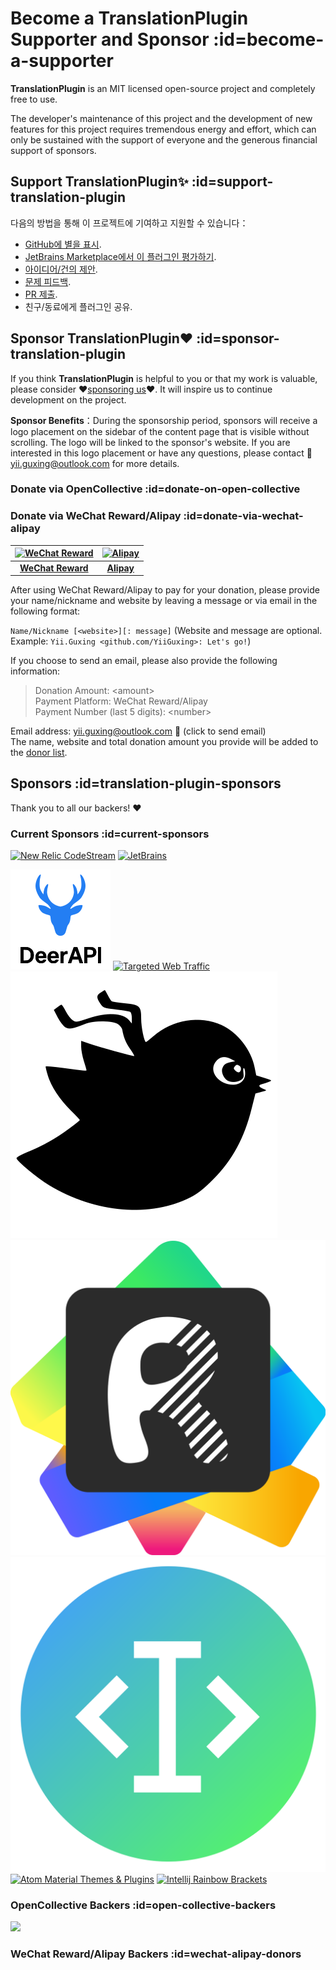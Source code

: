 # Become a TranslationPlugin Supporter and Sponsor :id=become-a-supporter

**TranslationPlugin** is an MIT licensed open-source project and completely free to use.

The developer's maintenance of this project and the development of new features for this project requires tremendous
energy and effort, which can only be sustained with the support of everyone and the generous financial support of
sponsors.

## Support TranslationPlugin✨ :id=support-translation-plugin

다음의 방법을 통해 이 프로젝트에 기여하고 지원할 수 있습니다：

- [GitHub에 별을 표시](https://github.com/YiiGuxing/TranslationPlugin).
- [JetBrains Marketplace에서 이 플러그인 평가하기](https://plugins.jetbrains.com/plugin/8579-translation/reviews).
- [아이디어/건의 제안](https://github.com/YiiGuxing/TranslationPlugin/discussions/categories/ideas).
- [문제 피드백](https://github.com/YiiGuxing/TranslationPlugin/issues/new/choose).
- [PR 제출](https://github.com/YiiGuxing/TranslationPlugin).
- 친구/동료에게 플러그인 공유.

## Sponsor TranslationPlugin❤️ :id=sponsor-translation-plugin

If you think **TranslationPlugin** is helpful to you or that my work is valuable, please consider
❤️[sponsoring us](#sponsor-translation-plugin)❤️. It will inspire us to continue development on the project.

**Sponsor Benefits**：During the sponsorship period, sponsors will receive a logo placement on the sidebar of
the content page that is visible without scrolling.
The logo will be linked to the sponsor's website.
If you are interested in this logo placement or have any questions,
please contact 📨[yii.guxing@outlook.com](mailto:yii.guxing@outlook.com?subject=Sponsorship%20Consulting)
for more details.

### Donate via OpenCollective :id=donate-on-open-collective

<a class="open-collective-donate-button" rel="noopener noreferrer" href="https://opencollective.com/translation-plugin/donate" target="_blank">
<div class="button--bg"></div>
</a>

### Donate via WeChat Reward/Alipay :id=donate-via-wechat-alipay

<div class="donate-qr-code">

| [![WeChat Reward](/img/donating_wechat_pay.svg)][wechat-pay] | [![Alipay](/img/donating_alipay.svg)][alipay] |
|:------------------------------------------------------------:|:---------------------------------------------:|
|               [**WeChat Reward**][wechat-pay]                |             [**Alipay**][alipay]              |

</div>

After using WeChat Reward/Alipay to pay for your donation, please provide your name/nickname and website by leaving a
message or via email in the following format:

`Name/Nickname [<website>][: message]` (Website and message are optional. Example: `Yii.Guxing <github.com/YiiGuxing>:
Let's go!`)

If you choose to send an email, please also provide the following information:
> Donation Amount: \<amount>  
> Payment Platform: WeChat Reward/Alipay  
> Payment Number (last 5 digits): \<number>

Email address: [yii.guxing@outlook.com][mailto] 📨 (click to send email)  
The name, website and total donation amount you provide will be added to the [donor list](#wechat-alipay-donors).

## Sponsors :id=translation-plugin-sponsors

Thank you to all our backers! ❤️

### Current Sponsors :id=current-sponsors

<div class="sponsors gold">

[![New Relic CodeStream](/img/sponsor_new_relic_code_stream.svg)](https://sponsorlink.codestream.com/?utm_source=jbmarket&utm_campaign=translation&utm_medium=banner 'New Relic CodeStream')
[![JetBrains](https://resources.jetbrains.com/storage/products/company/brand/logos/jetbrains.svg)](https://www.jetbrains.com/?from=TranslationPlugin 'JetBrains')

</div>
<div class="sponsors">

[![DeerAPI](/img/sponsor/logo_deer_api.svg ':class=active')](https://www.targetedwebtraffic.com/?from=TranslationPlugin 'DeerAPI')
[![Targeted Web Traffic](/img/sponsor_targeted_web_traffic.png)](https://www.targetedwebtraffic.com/?from=TranslationPlugin 'Targeted Web Traffic')
[![Mybatis Code Helper Pro](/img/sponsor/logo_mybatis_code_helper_pro.svg)](https://brucege.com/pay/view?code=fBp2YWB&utm_source=TranslationPlugin 'Mybatis Code Helper Pro')
[![Fast Request](/img/sponsor/logo_fast_request.svg)](https://api-buddy.com/en?utm_source=TranslationPlugin&utm_campaign=product 'Fast Request')
[![Smart Input Pro](/img/sponsor/logo_smart_input_pro.svg)](https://xiaolvpuzi.cn/docs/smart-input-pro-doc.html?from=TranslationPlugin#/ 'Smart Input Pro')
[![Atom Material Themes & Plugins](/img/sponsor_atom_material_themes.svg)](https://material-theme.com/?utm_source=opencollective&utm_medium=github&utm_campaign=translation-plugin 'Atom Material Themes & Plugins')
[![Intellij Rainbow Brackets](/img/sponsor_intellij_rainbow_brackets.svg)](https://github.com/izhangzhihao/intellij-rainbow-brackets 'Intellij Rainbow Brackets')

</div>

### OpenCollective Backers :id=open-collective-backers

[![](https://opencollective.com/translation-plugin/individuals.svg?width=900&button=false)](https://opencollective.com/translation-plugin/donate)

### WeChat Reward/Alipay Backers :id=wechat-alipay-donors

<div class="wechat-alipay-donors"><script src="js/patrons.js" async></script></div>


[wechat-pay]: https://pay.weixin.qq.com/index.php/public/wechatpay_en

[alipay]: https://global.alipay.com

[mailto]: mailto:yii.guxing@outlook.com?subject=Donate&body=Name%2FNickname%3Cwebsite%3E%3A%20%3Cmessage%3E%0D%0DDonation%20Amount%3A%20%3Camount%3E%0DPayment%20Platform%3A%20Alipay%2FWeChat%20Reward%0DPayment%20Number%20%28last%205%20digits%29%3A%20%3Cnumber%3E%0D%0D